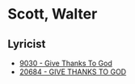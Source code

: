 # Scott, Walter

## Lyricist

- [9030 - Give Thanks To God](/hymns/9030.md)
- [20684 - GIVE THANKS TO GOD](/hymns/20684.md)

